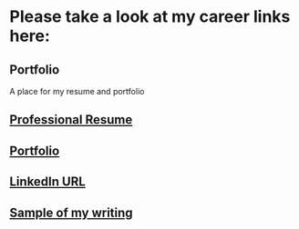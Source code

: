 # Please take a look at my career links here: 

## Portfolio

A place for my resume and portfolio

## <a href="https://docs.google.com/document/d/1KXdsV7j2gH_Q9yVrYsUL2ys0NzFp3SiRXAPvjT1dirE/edit?usp=sharing" target="_blank">Professional Resume</a>

## [Portfolio](https://docs.google.com/document/d/1RL8wp8KhEAZh7XnumWnIeEMB4ZIrYFPR6Jwu4qERWNQ/edit?usp=sharing)

## [LinkedIn URL](https://www.linkedin.com/in/roshanchittoorrahim/)

## [Sample of my writing](https://github.com/roshanchittoor/Portfolio/blob/master/AWS%20Management%20Console%20(Assignment).pdf)
